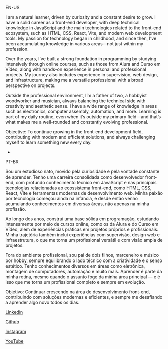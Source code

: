 EN-US

I am a natural learner, driven by curiosity and a constant desire to grow. I have a solid career as a front-end developer, with deep technical knowledge in JavaScript and the main technologies related to the front-end ecosystem, such as HTML, CSS, React, Vite, and modern web development tools. My passion for technology began in childhood, and since then, I’ve been accumulating knowledge in various areas—not just within my profession.

Over the years, I’ve built a strong foundation in programming by studying intensively through online courses, such as those from Alura and Curso em Vídeo, along with hands-on experience in personal and professional projects. My journey also includes experience in supervision, web design, and infrastructure, making me a versatile professional with a broad perspective on projects.

Outside the professional environment, I’m a father of two, a hobbyist woodworker and musician, always balancing the technical side with creativity and aesthetic sense. I have a wide range of knowledge in areas such as electronics, computer assembly, automation, and more. Learning is part of my daily routine, even when it’s outside my primary field—and that’s what makes me a well-rounded and constantly evolving professional.

Objective: To continue growing in the front-end development field, contributing with modern and efficient solutions, and always challenging myself to learn something new every day.


-


PT-BR

Sou um estudioso nato, movido pela curiosidade e pela vontade constante de aprender. Tenho uma carreira consolidada como desenvolvedor front-end, com profundo conhecimento técnico em JavaScript e nas principais tecnologias relacionadas ao ecossistema front-end, como HTML, CSS, React, Vite e ferramentas modernas de desenvolvimento web. Minha paixão por tecnologia começou ainda na infância, e desde então venho acumulando conhecimentos em diversas áreas, não apenas na minha profissão.

Ao longo dos anos, construí uma base sólida em programação, estudando intensamente por meio de cursos online, como os da Alura e do Curso em Vídeo, além de experiências práticas em projetos próprios e profissionais. Minha trajetória também inclui experiências com supervisão, design web e infraestrutura, o que me torna um profissional versátil e com visão ampla de projetos.

Fora do ambiente profissional, sou pai de dois filhos, marceneiro e músico por hobby, sempre equilibrando o lado técnico com a criatividade e o senso estético. Tenho conhecimentos diversos em áreas como eletrônica, montagem de computadores, automação e muito mais. Aprender é parte da minha rotina, mesmo quando o assunto foge da minha área principal — e é isso que me torna um profissional completo e sempre em evolução.

Objetivo: Continuar crescendo na área de desenvolvimento front-end, contribuindo com soluções modernas e eficientes, e sempre me desafiando a aprender algo novo todos os dias.



[Linkedin](https://www.linkedin.com/in/thiago-f-torres/)

[Github](https://github.com/ThiagoTorresFerrao)

[Instagram](https://www.instagram.com/thiagotorresferrao/)

[YouTube](https://www.youtube.com/@Thiago_Torres)